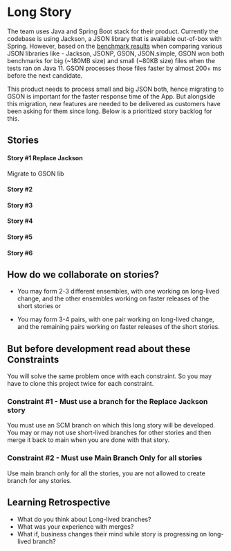 # Long Story

The team uses Java and Spring Boot stack for their product.  Currently the codebase is using Jackson, a JSON library that is available out-of-box with Spring.  However,  based on the [benchmark results](https://www.overops.com/blog/the-ultimate-json-library-json-simple-vs-gson-vs-jackson-vs-json/) when comparing various JSON libraries like - Jackson, JSONP, GSON, JSON.simple, GSON won both benchmarks for big (~180MB size) and small (~80KB size) files when the tests ran on Java 11. GSON processes those files faster by almost 200+ ms before the next candidate.

This product needs to process small and big JSON both, hence migrating to GSON is important for the faster response time of the App.  But alongside this migration, new features are needed to be delivered as customers have been asking for them since long.  Below is a prioritized story backlog for this.

## Stories

#### Story #1 Replace Jackson
Migrate to GSON lib

#### Story #2

#### Story #3

#### Story #4

#### Story #5

#### Story #6

## How do we collaborate on stories?
* You may form 2-3 different ensembles, with one working on long-lived change, and the other ensembles working on faster releases of the short stories or

* You may form 3-4 pairs, with one pair working on long-lived change, and the   remaining pairs working on faster releases of the short stories.

## But before development read about these Constraints
You will solve the same problem once with each constraint.  So you may have to clone this project twice for each constraint.

### Constraint #1 - Must use a branch for the Replace Jackson story
You must use an SCM branch on which this long story will be developed.  You may or may not use short-lived branches for other stories and then merge it back to main when you are done with that story.


### Constraint #2 - Must use Main Branch Only for all stories
Use main branch only for all the stories, you are not allowed to create branch for any stories.


## Learning Retrospective
* What do you think about Long-lived branches?
* What was your experience with merges?
* What if, business changes their mind while story is progressing on long-lived branch?

